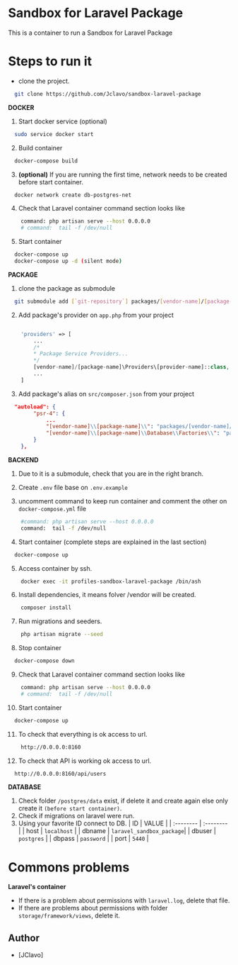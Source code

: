 #  Sandbox for Laravel Package

This is a container to run a Sandbox for Laravel Package

# Steps to run it

- clone the project.
```bash
  git clone https://github.com/Jclavo/sandbox-laravel-package
```

**DOCKER**

1. Start docker service (optional)
```bash
  sudo service docker start
``` 
2. Build container
```bash
  docker-compose build
```
3. **(optional)** If you are running the first time, network needs to be created before start container.
```bash
  docker network create db-postgres-net
``` 

4. Check that Laravel container command section looks like
```bash
    command: php artisan serve --host 0.0.0.0
    # command:  tail -f /dev/null
```

5. Start container
```bash
  docker-compose up
  docker-compose up -d (silent mode)
```

**PACKAGE**

1. clone the package as submodule

```bash
  git submodule add [`git-repository`] packages/[vendor-name]/[package-name]
```
2. Add package's provider on `app.php` from your project

```php

    'providers' => [
        ...
        /*
        * Package Service Providers...
        */
        [vendor-name]/[package-name]\Providers\[provider-name]::class,
        ...
    ]
```

3. Add package's alias on `src/composer.json` from your project

```json
  "autoload": {
        "psr-4": {
            ...
            "[vendor-name]\\[package-name]\\": "packages/[vendor-name]/[package-name]/src/",
            "[vendor-name]\\[package-name]\\Database\\Factories\\": "packages/[vendor-name]/[package-name]/database/factories/"
        }
    },
```

**BACKEND**

1. Due to it is a submodule, check that you are in the right branch.
2. Create `.env` file base on `.env.example`

3. uncomment command to keep run container and comment the other on `docker-compose.yml` file
```bash
    #command: php artisan serve --host 0.0.0.0
    command:  tail -f /dev/null
```

4. Start container (complete steps are explained in the last section)
```bash
  docker-compose up
```

5. Access container by ssh.
```bash
    docker exec -it profiles-sandbox-laravel-package /bin/ash
```
6. Install dependencies, it means folver /vendor will be created.
```bash
    composer install
```

7. Run migrations and seeders.
```bash
    php artisan migrate --seed
```

8. Stop container
```bash
  docker-compose down
```
9. Check that Laravel container command section looks like
```bash
    command: php artisan serve --host 0.0.0.0
    # command:  tail -f /dev/null
```
10. Start container 
```bash
  docker-compose up
```

11. To check that everything is ok access to url.

```bash
    http://0.0.0.0:8160
```

12. To check that API is working ok access to url.

```bash
  http://0.0.0.0:8160/api/users
```

**DATABASE**

1. Check folder `/postgres/data` exist, if delete it and create again else only create it `(before start container)`.
2. Check if migrations on laravel were run.
3. Using your favorite ID connect to DB.
    | ID        | VALUE         | 
    | :-------- | :--------     | 
    | host      | `localhost`   | 
    | dbname    | `laravel_sandbox_package`| 
    | dbuser    | `postgres`    | 
    | dbpass    | `password`    | 
    | port      | `5440`        | 


# Commons problems

**Laravel's container**

- If there is a problem about permissions with `laravel.log`, delete that file.
- If there are problems about permissions with folder `storage/framework/views`, delete it.

## Author

- [JClavo]